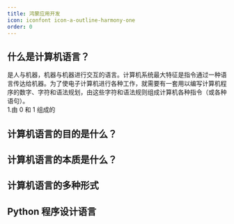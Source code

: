 ```yaml
---
title: 鸿蒙应用开发
icon: iconfont icon-a-outline-harmony-one
order: 0
---
```


## 什么是计算机语言？

是人与机器，机器与机器进行交互的语言。计算机系统最大特征是指令通过一种语言传达给机器。为了使电子计算机进行各种工作，就需要有一套用以编写计算机程序的数字、字符和语法规划，由这些字符和语法规则组成计算机各种指令（或各种语句）。<br> 1.由 0 和 1 组成的

## 计算机语言的目的是什么？

## 计算机语言的本质是什么？

## 计算机语言的多种形式

## Python 程序设计语言
